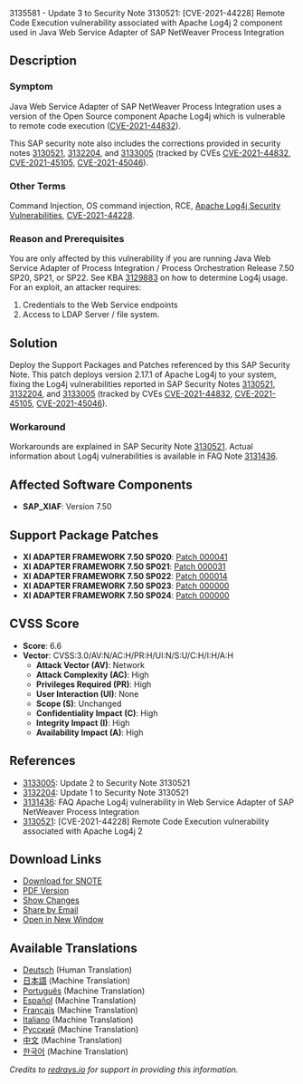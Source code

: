 3135581 - Update 3 to Security Note 3130521: [CVE-2021-44228] Remote Code Execution vulnerability associated with Apache Log4j 2 component used in Java Web Service Adapter of SAP NetWeaver Process Integration

## Description

### Symptom
Java Web Service Adapter of SAP NetWeaver Process Integration uses a version of the Open Source component Apache Log4j which is vulnerable to remote code execution ([CVE-2021-44832](https://cve.mitre.org/cgi-bin/cvename.cgi?name=CVE-2021-44832)).

This SAP security note also includes the corrections provided in security notes [3130521](https://me.sap.com/notes/3130521), [3132204](https://me.sap.com/notes/3132204), and [3133005](https://me.sap.com/notes/3133005) (tracked by CVEs [CVE-2021-44832](https://cve.mitre.org/cgi-bin/cvename.cgi?name=CVE-2021-44832), [CVE-2021-45105](https://cve.mitre.org/cgi-bin/cvename.cgi?name=CVE-2021-45105), [CVE-2021-45046](https://cve.mitre.org/cgi-bin/cvename.cgi?name=CVE-2021-45046)).

### Other Terms
Command Injection, OS command injection, RCE, [Apache Log4j Security Vulnerabilities](https://logging.apache.org/log4j/2.x/security.html), [CVE-2021-44228](https://cve.mitre.org/cgi-bin/cvename.cgi?name=CVE-2021-44228).

### Reason and Prerequisites
You are only affected by this vulnerability if you are running Java Web Service Adapter of Process Integration / Process Orchestration Release 7.50 SP20, SP21, or SP22. See KBA [3129883](https://me.sap.com/notes/3129883) on how to determine Log4j usage. For an exploit, an attacker requires:
1. Credentials to the Web Service endpoints
2. Access to LDAP Server / file system.

## Solution
Deploy the Support Packages and Patches referenced by this SAP Security Note. This patch deploys version 2.17.1 of Apache Log4j to your system, fixing the Log4j vulnerabilities reported in SAP Security Notes [3130521](https://me.sap.com/notes/3130521), [3132204](https://me.sap.com/notes/3132204), and [3133005](https://me.sap.com/notes/3133005) (tracked by CVEs [CVE-2021-44832](https://cve.mitre.org/cgi-bin/cvename.cgi?name=CVE-2021-44832), [CVE-2021-45105](https://cve.mitre.org/cgi-bin/cvename.cgi?name=CVE-2021-45105), [CVE-2021-45046](https://cve.mitre.org/cgi-bin/cvename.cgi?name=CVE-2021-45046)).

### Workaround
Workarounds are explained in SAP Security Note [3130521](https://me.sap.com/notes/3130521). Actual information about Log4j vulnerabilities is available in FAQ Note [3131436](https://me.sap.com/notes/3131436).

## Affected Software Components
- **SAP_XIAF**: Version 7.50

## Support Package Patches
- **XI ADAPTER FRAMEWORK 7.50 SP020**: [Patch 000041](https://me.sap.com/sap/support/swdc/notes?cvnr=73554900100200001663&support_package=SP020&patch_level=000041)
- **XI ADAPTER FRAMEWORK 7.50 SP021**: [Patch 000031](https://me.sap.com/sap/support/swdc/notes?cvnr=73554900100200001663&support_package=SP021&patch_level=000031)
- **XI ADAPTER FRAMEWORK 7.50 SP022**: [Patch 000014](https://me.sap.com/sap/support/swdc/notes?cvnr=73554900100200001663&support_package=SP022&patch_level=000014)
- **XI ADAPTER FRAMEWORK 7.50 SP023**: [Patch 000000](https://me.sap.com/sap/support/swdc/notes?cvnr=73554900100200001663&support_package=SP023&patch_level=000000)
- **XI ADAPTER FRAMEWORK 7.50 SP024**: [Patch 000000](https://me.sap.com/sap/support/swdc/notes?cvnr=73554900100200001663&support_package=SP024&patch_level=000000)

## CVSS Score
- **Score**: 6.6
- **Vector**: CVSS:3.0/AV:N/AC:H/PR:H/UI:N/S:U/C:H/I:H/A:H
  - **Attack Vector (AV)**: Network
  - **Attack Complexity (AC)**: High
  - **Privileges Required (PR)**: High
  - **User Interaction (UI)**: None
  - **Scope (S)**: Unchanged
  - **Confidentiality Impact (C)**: High
  - **Integrity Impact (I)**: High
  - **Availability Impact (A)**: High

## References
- [3133005](https://me.sap.com/notes/3133005): Update 2 to Security Note 3130521
- [3132204](https://me.sap.com/notes/3132204): Update 1 to Security Note 3130521
- [3131436](https://me.sap.com/notes/3131436): FAQ Apache Log4j vulnerability in Web Service Adapter of SAP NetWeaver Process Integration
- [3130521](https://me.sap.com/notes/3130521): [CVE-2021-44228] Remote Code Execution vulnerability associated with Apache Log4j 2

## Download Links
- [Download for SNOTE](https://notesdownloads.sap.com/note/0040000000021292022)
- [PDF Version](https://me.sap.com/sap/support/sfm/notes/print/0003135581?language=en-US&token=B38EF9760F9657E4551BC5848C87EBB0)
- [Show Changes](https://me.sap.com/notesLatestChanges/0003135581/E/diff)
- [Share by Email](https://me.sap.com/notes/0003135581)
- [Open in New Window](https://me.sap.com/notes/0003135581)

## Available Translations
- [Deutsch](https://me.sap.com/notes/0003135581/D) (Human Translation)
- [日本語](https://me.sap.com/notes/0003135581/J) (Machine Translation)
- [Português](https://me.sap.com/notes/0003135581/P) (Machine Translation)
- [Español](https://me.sap.com/notes/0003135581/S) (Machine Translation)
- [Français](https://me.sap.com/notes/0003135581/F) (Machine Translation)
- [Italiano](https://me.sap.com/notes/0003135581/I) (Machine Translation)
- [Русский](https://me.sap.com/notes/0003135581/R) (Machine Translation)
- [中文](https://me.sap.com/notes/0003135581/1) (Machine Translation)
- [한국어](https://me.sap.com/notes/0003135581/3) (Machine Translation)

*Credits to [redrays.io](https://redrays.io) for support in providing this information.*